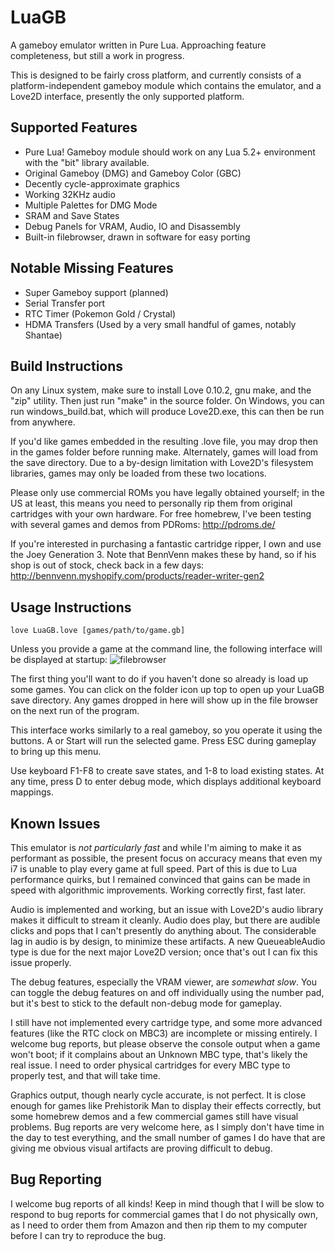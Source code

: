 # LuaGB
A gameboy emulator written in Pure Lua. Approaching feature completeness, but still a work in progress.

This is designed to be fairly cross platform, and currently consists of a platform-independent gameboy module which contains the emulator, and a Love2D interface, presently the only supported platform.

## Supported Features

* Pure Lua! Gameboy module should work on any Lua 5.2+ environment with the "bit" library available.
* Original Gameboy (DMG) and Gameboy Color (GBC)
* Decently cycle-approximate graphics
* Working 32KHz audio
* Multiple Palettes for DMG Mode
* SRAM and Save States
* Debug Panels for VRAM, Audio, IO and Disassembly
* Built-in filebrowser, drawn in software for easy porting

## Notable Missing Features

* Super Gameboy support (planned)
* Serial Transfer port
* RTC Timer (Pokemon Gold / Crystal)
* HDMA Transfers (Used by a very small handful of games, notably Shantae)

## Build Instructions
On any Linux system, make sure to install Love 0.10.2, gnu make, and the "zip" utility. Then just run "make" in the source folder. On Windows, you can run windows_build.bat, which will produce Love2D.exe, this can then be run from anywhere.

If you'd like games embedded in the resulting .love file, you may drop then in the games folder before running make. Alternately, games will load from the save directory. Due to a by-design limitation with Love2D's filesystem libraries, games may only be loaded from these two locations.

Please only use commercial ROMs you have legally obtained yourself; in the US at least, this means you need to personally rip them from original cartridges with your own hardware. For free homebrew, I've been testing with several games and demos from PDRoms:
http://pdroms.de/

If you're interested in purchasing a fantastic cartridge ripper, I own and use the Joey Generation 3. Note that BennVenn makes these by hand, so if his shop is out of stock, check back in a few days:
http://bennvenn.myshopify.com/products/reader-writer-gen2


## Usage Instructions
```
love LuaGB.love [games/path/to/game.gb]
```

Unless you provide a game at the command line, the following interface will be displayed at startup:
![filebrowser](http://i.imgur.com/6eIJDmS.png "Filebrowser")

The first thing you'll want to do if you haven't done so already is load up some games. You can click on the folder icon up top to open up your LuaGB save directory. Any games dropped in here will show up in the file browser on the next run of the program.

This interface works similarly to a real gameboy, so you operate it using the buttons. A or Start will run the selected game. Press ESC during gameplay to bring up this menu.

Use keyboard F1-F8 to create save states, and 1-8 to load existing states. At any time, press D to enter debug mode, which displays additional keyboard mappings.

## Known Issues
This emulator is *not particularly fast* and while I'm aiming to make it as performant as possible, the present focus on accuracy means that even my i7 is unable to play every game at full speed. Part of this is due to Lua performance quirks, but I remained convinced that gains can be made in speed with algorithmic improvements. Working correctly first, fast later.

Audio is implemented and working, but an issue with Love2D's audio library makes it difficult to stream it cleanly. Audio does play, but there are audible clicks and pops that I can't presently do anything about. The considerable lag in audio is by design, to minimize these artifacts. A new QueueableAudio type is due for the next major Love2D version; once that's out I can fix this issue properly.

The debug features, especially the VRAM viewer, are *somewhat slow*. You can toggle the debug features on and off individually using the number pad, but it's best to stick to the default non-debug mode for gameplay.

I still have not implemented every cartridge type, and some more advanced features (like the RTC clock on MBC3) are incomplete or missing entirely. I welcome bug reports, but please observe the console output when a game won't boot; if it complains about an Unknown MBC type, that's likely the real issue. I need to order physical cartridges for every MBC type to properly test, and that will take time.

Graphics output, though nearly cycle accurate, is not perfect. It is close enough for games like Prehistorik Man to display their effects correctly, but some homebrew demos and a few commercial games still have visual problems. Bug reports are very welcome here, as I simply don't have time in the day to test everything, and the small number of games I do have that are giving me obvious visual artifacts are proving difficult to debug.

## Bug Reporting
I welcome bug reports of all kinds! Keep in mind though that I will be slow to respond to bug reports for commercial games that I do not physically own, as I need to order them from Amazon and then rip them to my computer before I can try to reproduce the bug.
